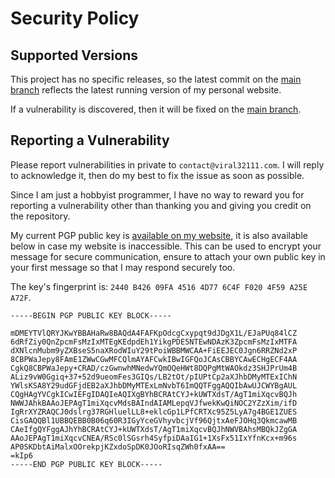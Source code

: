 # Security Policy

## Supported Versions

This project has no specific releases, so the latest commit on the [main branch](https://github.com/viral32111/website/tree/main) reflects the latest running version of my personal website.

If a vulnerability is discovered, then it will be fixed on the [main branch](https://github.com/viral32111/website/tree/main).

## Reporting a Vulnerability

Please report vulnerabilities in private to `contact@viral32111.com`. I will reply to acknowledge it, then do my best to fix the issue as soon as possible.

Since I am just a hobbyist programmer, I have no way to reward you for reporting a vulnerability other than thanking you and giving you credit on the repository.

My current PGP public key is [available on my website](https://viral32111.com/public.txt), it is also available below in case my website is inaccessible. This can be used to encrypt your message for secure communication, ensure to attach your own public key in your first message so that I may respond securely too.

The key's fingerprint is: `2440 B426 09FA 4516 4D77 6C4F F020 4F59 A25E A72F`.

```
-----BEGIN PGP PUBLIC KEY BLOCK-----

mDMEYTVlQRYJKwYBBAHaRw8BAQdA4FAFKpOdcgCxypqt9dJDgX1L/EJaPUq84lCZ
6dRfZiy0QnZpcmFsMzIxMTEgKEdpdEh1YikgPDE5NTEwNDAzK3ZpcmFsMzIxMTFA
dXNlcnMubm9yZXBseS5naXRodWIuY29tPoiWBBMWCAA+FiEEJEC0Jgn6RRZNd2xP
8CBPWaJepy8FAmE1ZWwCGwMFCQlmAYAFCwkIBwIGFQoJCAsCBBYCAwECHgECF4AA
CgkQ8CBPWaJepy+CRAD/czGwnwhMNedwYQmOQeHWt8DQPgMtWAOkdz3SHJPrUm4B
ALiz9vW0Ggiq+37+52d9ueomFes3GIQs/LB2tOt/pIUPtCp2aXJhbDMyMTExIChN
YWlsKSA8Y29udGFjdEB2aXJhbDMyMTExLmNvbT6ImQQTFggAQQIbAwUJCWYBgAUL
CQgHAgYVCgkICwIEFgIDAQIeAQIXgBYhBCRAtCYJ+kUWTXdsT/AgT1miXqcvBQJh
NWWJAhkBAAoJEPAgT1miXqcvMdsBAIndAIAMLepqVJfwekKwQiNOC2YZzXim/ifD
IgRrXYZRAQCJ0dslrg37RGHluelLL8+eklcGp1LPfCRTXc95Z5LyA7g4BGE1ZUES
CisGAQQBl1UBBQEBB0B06q60R3IGyYceGVhyvbcjVf96QjtxAeFJOHq3QkmcawMB
CAeIfgQYFggAJhYhBCRAtCYJ+kUWTXdsT/AgT1miXqcvBQJhNWVBAhsMBQkJZgGA
AAoJEPAgT1miXqcvCNEA/RSc0lSGsrh4SyfpiDAaIG1+1XsFx51IxYfnKcx+m96s
AP0SKDbtAiMalxOOrekpjKZxdoSpDK0JOoRIsqZWh0fxAA==
=kIp6
-----END PGP PUBLIC KEY BLOCK-----
```
